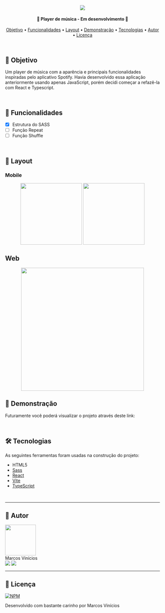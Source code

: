 <h1 align="center">
    <img src="https://github.com/MarcosWolf/spotify-player/assets/26293082/8c31ed74-8084-4b8f-9cd5-fad1694d7b5d" />

</h1>

<h4 align="center"> 
	🚧  Player de música - Em desenvolvimento 🚧
</h4>

<p align="center">
 <a href="#objetivo">Objetivo</a> • 
 <a href="#funcionalidades">Funcionalidades</a> • 
 <a href="#objetivo">Layout</a> • 
 <a href="#demonstracao">Demonstração</a> • 
 <a href="#tecnologias">Tecnologias</a> • 
 <a href="#autor">Autor</a> • 
 <a href="#licenca">Licença</a>
</p>

<br />


<div id="objetivo">
   
   ## 🎯 Objetivo

   Um player de música com a aparência e principais funcionalidades inspiradas pelo aplicativo Spotify.
   Havia desenvolvido essa aplicação anteriormente usando apenas JavaScript, porém decidi começar a refazê-la com React e Typescript.
</div>

<br />

<div id="funcionalidades">

## 📝 Funcionalidades

- [x] Estrutura do SASS
- [ ] Função Repeat
- [ ] Função Shuffle

</div>

<br />

<div id="layout">

  ## 🎨 Layout

  ### Mobile
  
<p align="center">
  <img src="" width="200px">

  <img src="" width="200px">
</p>

  ## Web

<p align="center">
  <img src="" width="400px">
</p>


</div>

<div id="demonstracao">

   ## 🚀 Demonstração

   Futuramente você poderá visualizar o projeto através deste link: <br/>
   
   
</div>

<br />

<div id="tecnologias">
   
   ## 🛠 Tecnologias
   
   As seguintes ferramentas foram usadas na construção do projeto:
   
   - HTML5
   - [Sass](https://sass-lang.com)
   - [React](https://pt-br.reactjs.org/)
   - [Vite](https://vitejs.dev/)
   - [TypeScript](https://www.typescriptlang.org/)

</div>

<br />

<div id="autor">
 
---
 
   ## 🐺 Autor

   <a href="https://www.marcoswolf.com.br/">
    <img style="width:100px" src="https://avatars.githubusercontent.com/u/26293082?v=4" alt=""/>
    <br />    
   </a>
   Marcos Vinícios

   <div>
   	<a href="mailto:contato@marcoswolf.com.br"><img src="https://img.shields.io/badge/Gmail-D14836?style=for-the-badge&logo=gmail&logoColor=white"/></a>
   	<a href="https://www.linkedin.com/in/marcoswolf/" target="_blank" rel="noopener noreferrer"><img src="https://img.shields.io/badge/LinkedIn-0077B5?style=for-the-badge&logo=linkedin&logoColor=white"/></a>
   </div>
</div>

---

<div id="licenca">

   ## 📜 Licença

   [![NPM](https://img.shields.io/npm/l/react)](https://github.com/MarcosWolf/portalcvs/blob/main/LICENCE)

   Desenvolvido com bastante carinho por Marcos Vinícios

</div>

<br />
